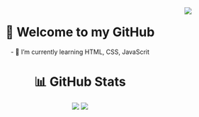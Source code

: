 <img align="right" src="https://visitor-badge.laobi.icu/badge?page_id=jwenjian.visitor-badge" />

<h1 align="center"> 👋 Welcome to my GitHub </h1>
<p align="center"> - 🌱 I’m currently learning HTML, CSS, JavaScrit </p>

<h1 align="center"> 📊 GitHub Stats </h1>  

<div align="center">
  
<img src="https://github-readme-stats.vercel.app/api?username=IndieMasco&theme=vue-dark&show_icons=true&hide_border=true&count_private=true" />
<img src="https://github-readme-stats.vercel.app/api/top-langs/?username=IndieMasco&theme=vue-dark&show_icons=true&hide_border=true&layout=compact" />

</div>


  
<!--
**IndieMasco/IndieMasco** is a ✨ _special_ ✨ repository because its `README.md` (this file) appears on your GitHub profile.

Here are some ideas to get you started:

- 🔭 I’m currently working on ...
- 🌱 I’m currently learning ...
- 👯 I’m looking to collaborate on ...
- 🤔 I’m looking for help with ...
- 💬 Ask me about ...
- 📫 How to reach me: ...
- 😄 Pronouns: ...
- ⚡ Fun fact: ...
-->
